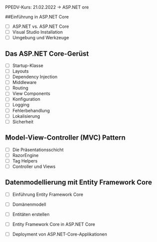 PPEDV-Kurs: 21.02.2022 -> ASP.NET ore

##Einführung in ASP.NET Core
- [ ] ASP.NET vs. ASP.NET Core
- [ ] Visual Studio Installation
- [ ] Umgebung und Werkzeuge
## Das ASP.NET Core-Gerüst
- [ ] Startup-Klasse
- [ ] Layouts
- [ ] Dependency Injection
- [ ] Middleware
- [ ] Routing
- [ ] View Components
- [ ] Konfiguration
- [ ] Logging
- [ ] Fehlerbehandlung
- [ ] Lokalisierung
- [ ] Sicherheit
## Model-View-Controller (MVC) Pattern
- [ ] Die Präsentationsschicht
- [ ] RazorEngine
- [ ] Tag Helpers
- [ ] Controller und Views
## Datenmodellierung mit Entity Framework Core
- [ ] Einführung Entity Framework Core
- [ ] Domänenmodell
- [ ] Entitäten erstellen
- [ ] Entity Framework Core in ASP.NET Core

- [ ] Deployment von ASP.NET-Core-Applikationen